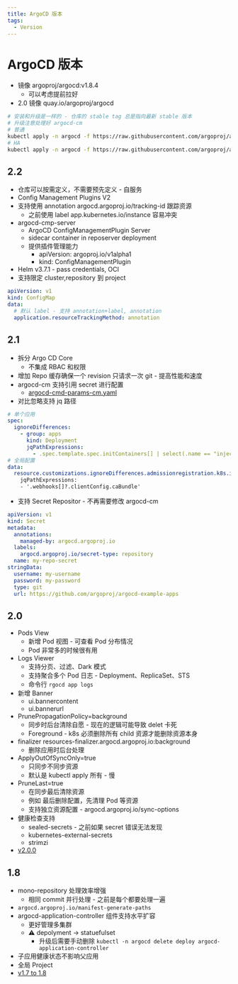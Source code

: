 ```yaml
---
title: ArgoCD 版本
tags:
  - Version
---
```


# ArgoCD 版本

- 镜像 argoproj/argocd:v1.8.4
  - 可以考虑提前拉好
- 2.0 镜像 quay.io/argoproj/argocd

```bash
# 安装和升级是一样的 - 仓库的 stable tag 总是指向最新 stable 版本
# 升级注意处理好 argocd-cm
# 普通
kubectl apply -n argocd -f https://raw.githubusercontent.com/argoproj/argo-cd/stable/manifests/install.yaml
# HA
kubectl apply -n argocd -f https://raw.githubusercontent.com/argoproj/argo-cd/stable/manifests/ha/install.yaml
```

## 2.2

- 仓库可以按需定义，不需要预先定义 - 自服务
- Config Management Plugins V2
- 支持使用 annotation argocd.argoproj.io/tracking-id 跟踪资源
  - 之前使用 label app.kubernetes.io/instance 容易冲突
- argocd-cmp-server
  - ArgoCD ConfigManagementPlugin Server
  - sidecar container in reposerver deployment
  - 提供插件管理能力
    - apiVersion: argoproj.io/v1alpha1
    - kind: ConfigManagementPlugin
- Helm v3.7.1 - pass credentials, OCI
- 支持限定 cluster,repository 到 project

```yaml
apiVersion: v1
kind: ConfigMap
data:
  # 默认 label - 支持 annotation+label, annotation
  application.resourceTrackingMethod: annotation
```

## 2.1

- 拆分 Argo CD Core
  - 不集成 RBAC 和权限
- 增加 Repo 缓存确保一个 revision 只请求一次 git - 提高性能和速度
- argocd-cm 支持引用 secret 进行配置
  - [argocd-cmd-params-cm.yaml](https://argoproj.github.io/argo-cd/operator-manual/argocd-cmd-params-cm.yaml)
- 对比忽略支持 jq 路径

```yaml
# 单个应用
spec:
  ignoreDifferences:
    - group: apps
      kind: Deployment
      jqPathExpressions:
        - .spec.template.spec.initContainers[] | select(.name == "injected-init-container")
# 全局配置
data:
  resource.customizations.ignoreDifferences.admissionregistration.k8s.io_MutatingWebhookConfiguration: |
    jqPathExpressions:
    - '.webhooks[]?.clientConfig.caBundle'
```

- 支持 Secret Repositor - 不再需要修改 argocd-cm

```yaml
apiVersion: v1
kind: Secret
metadata:
  annotations:
    managed-by: argocd.argoproj.io
  labels:
    argocd.argoproj.io/secret-type: repository
  name: my-repo-secret
stringData:
  username: my-username
  password: my-password
  type: git
  url: https://github.com/argoproj/argocd-example-apps
```

## 2.0

- Pods View
  - 新增 Pod 视图 - 可查看 Pod 分布情况
  - Pod 非常多的时候很有用
- Logs Viewer
  - 支持分页、过滤、Dark 模式
  - 支持聚合多个 Pod 日志 - Deployment、ReplicaSet、STS
  - 命令行 `rgocd app logs`
- 新增 Banner
  - ui.bannercontent
  - ui.bannerurl
- PrunePropagationPolicy=background
  - 同步时后台清除自愿 - 现在的逻辑可能导致 delet 卡死
  - Foreground - k8s 必须删除所有 child 资源才能删除资源本身
- finalizer resources-finalizer.argocd.argoproj.io:background
  - 删除应用时后台处理
- ApplyOutOfSyncOnly=true
  - 只同步不同步资源
  - 默认是 kubectl apply 所有 - 慢
- PruneLast=true
  - 在同步最后清除资源
  - 例如 最后删除配置，先清理 Pod 等资源
  - 支持独立资源配置 - argocd.argoproj.io/sync-options
- 健康检查支持
  - sealed-secrets - 之前如果 secret 错误无法发现
  - kubernetes-external-secrets
  - strimzi
- [v2.0.0](https://github.com/argoproj/argo-cd/releases/tag/v2.0.0)

## 1.8

- mono-repository 处理效率增强
  - 相同 commit 并行处理 - 之前是每个都要处理一遍
- `argocd.argoproj.io/manifest-generate-paths`
- argocd-application-controller 组件支持水平扩容
  - 更好管理多集群
  - ⚠️ depolyment -> statuefulset
    - 升级后需要手动删除 `kubectl -n argocd delete deploy argocd-application-controller`
- 子应用健康状态不影响父应用
- 全局 Project
- [v1.7 to 1.8](https://argoproj.github.io/argo-cd/operator-manual/upgrading/1.7-1.8/)
